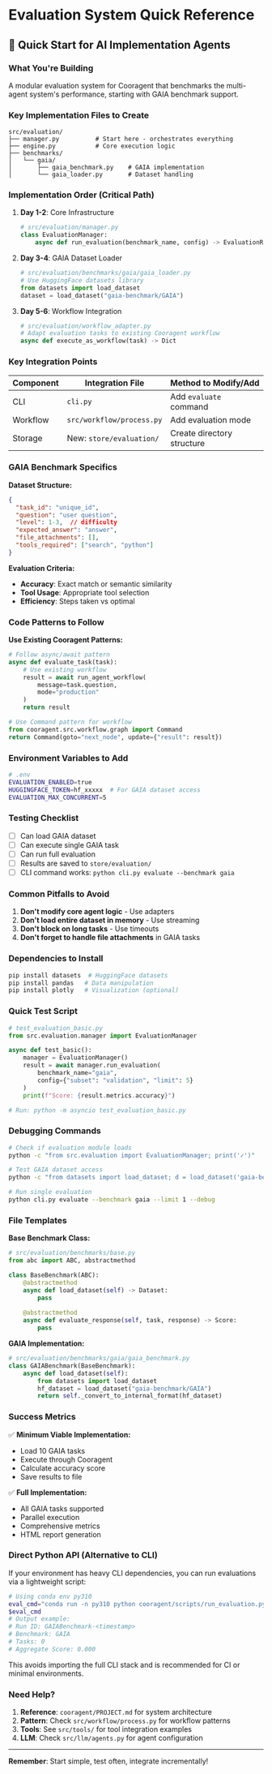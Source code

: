 # Evaluation System Quick Reference

## 🚀 Quick Start for AI Implementation Agents

### What You're Building
A modular evaluation system for Cooragent that benchmarks the multi-agent system's performance, starting with GAIA benchmark support.

### Key Implementation Files to Create

```
src/evaluation/
├── manager.py          # Start here - orchestrates everything
├── engine.py           # Core execution logic
├── benchmarks/
│   └── gaia/
│       ├── gaia_benchmark.py    # GAIA implementation
│       └── gaia_loader.py       # Dataset handling
```

### Implementation Order (Critical Path)

1. **Day 1-2**: Core Infrastructure
   ```python
   # src/evaluation/manager.py
   class EvaluationManager:
       async def run_evaluation(benchmark_name, config) -> EvaluationResult
   ```

2. **Day 3-4**: GAIA Dataset Loader
   ```python
   # src/evaluation/benchmarks/gaia/gaia_loader.py
   # Use HuggingFace datasets library
   from datasets import load_dataset
   dataset = load_dataset("gaia-benchmark/GAIA")
   ```

3. **Day 5-6**: Workflow Integration
   ```python
   # src/evaluation/workflow_adapter.py
   # Adapt evaluation tasks to existing Cooragent workflow
   async def execute_as_workflow(task) -> Dict
   ```

### Key Integration Points

| Component | Integration File | Method to Modify/Add |
|-----------|-----------------|---------------------|
| CLI | `cli.py` | Add `evaluate` command |
| Workflow | `src/workflow/process.py` | Add evaluation mode |
| Storage | New: `store/evaluation/` | Create directory structure |

### GAIA Benchmark Specifics

**Dataset Structure:**
```json
{
  "task_id": "unique_id",
  "question": "user question",
  "level": 1-3,  // difficulty
  "expected_answer": "answer",
  "file_attachments": [],
  "tools_required": ["search", "python"]
}
```

**Evaluation Criteria:**
- **Accuracy**: Exact match or semantic similarity
- **Tool Usage**: Appropriate tool selection
- **Efficiency**: Steps taken vs optimal

### Code Patterns to Follow

**Use Existing Cooragent Patterns:**
```python
# Follow async/await pattern
async def evaluate_task(task):
    # Use existing workflow
    result = await run_agent_workflow(
        message=task.question,
        mode="production"
    )
    return result

# Use Command pattern for workflow
from cooragent.src.workflow.graph import Command
return Command(goto="next_node", update={"result": result})
```

### Environment Variables to Add

```bash
# .env
EVALUATION_ENABLED=true
HUGGINGFACE_TOKEN=hf_xxxxx  # For GAIA dataset access
EVALUATION_MAX_CONCURRENT=5
```

### Testing Checklist

- [ ] Can load GAIA dataset
- [ ] Can execute single GAIA task
- [ ] Can run full evaluation
- [ ] Results are saved to `store/evaluation/`
- [ ] CLI command works: `python cli.py evaluate --benchmark gaia`

### Common Pitfalls to Avoid

1. **Don't modify core agent logic** - Use adapters
2. **Don't load entire dataset in memory** - Use streaming
3. **Don't block on long tasks** - Use timeouts
4. **Don't forget to handle file attachments** in GAIA tasks

### Dependencies to Install

```bash
pip install datasets  # HuggingFace datasets
pip install pandas   # Data manipulation
pip install plotly   # Visualization (optional)
```

### Quick Test Script

```python
# test_evaluation_basic.py
from src.evaluation.manager import EvaluationManager

async def test_basic():
    manager = EvaluationManager()
    result = await manager.run_evaluation(
        benchmark_name="gaia",
        config={"subset": "validation", "limit": 5}
    )
    print(f"Score: {result.metrics.accuracy}")

# Run: python -m asyncio test_evaluation_basic.py
```

### Debugging Commands

```bash
# Check if evaluation module loads
python -c "from src.evaluation import EvaluationManager; print('✓')"

# Test GAIA dataset access
python -c "from datasets import load_dataset; d = load_dataset('gaia-benchmark/GAIA', split='validation[:5]'); print(f'Loaded {len(d)} tasks')"

# Run single evaluation
python cli.py evaluate --benchmark gaia --limit 1 --debug
```

### File Templates

**Base Benchmark Class:**
```python
# src/evaluation/benchmarks/base.py
from abc import ABC, abstractmethod

class BaseBenchmark(ABC):
    @abstractmethod
    async def load_dataset(self) -> Dataset:
        pass
    
    @abstractmethod
    async def evaluate_response(self, task, response) -> Score:
        pass
```

**GAIA Implementation:**
```python
# src/evaluation/benchmarks/gaia/gaia_benchmark.py
class GAIABenchmark(BaseBenchmark):
    async def load_dataset(self):
        from datasets import load_dataset
        hf_dataset = load_dataset("gaia-benchmark/GAIA")
        return self._convert_to_internal_format(hf_dataset)
```

### Success Metrics

✅ **Minimum Viable Implementation:**
- Load 10 GAIA tasks
- Execute through Cooragent
- Calculate accuracy score
- Save results to file

✅ **Full Implementation:**
- All GAIA tasks supported
- Parallel execution
- Comprehensive metrics
- HTML report generation

### Direct Python API (Alternative to CLI)

If your environment has heavy CLI dependencies, you can run evaluations via a lightweight script:

```bash
# Using conda env py310
eval_cmd="conda run -n py310 python cooragent/scripts/run_evaluation.py -b gaia -l 0"
$eval_cmd
# Output example:
# Run ID: GAIABenchmark-<timestamp>
# Benchmark: GAIA
# Tasks: 0
# Aggregate Score: 0.000
```

This avoids importing the full CLI stack and is recommended for CI or minimal environments.

### Need Help?

1. **Reference**: `cooragent/PROJECT.md` for system architecture
2. **Pattern**: Check `src/workflow/process.py` for workflow patterns
3. **Tools**: See `src/tools/` for tool integration examples
4. **LLM**: Check `src/llm/agents.py` for agent configuration

---

**Remember**: Start simple, test often, integrate incrementally! 
